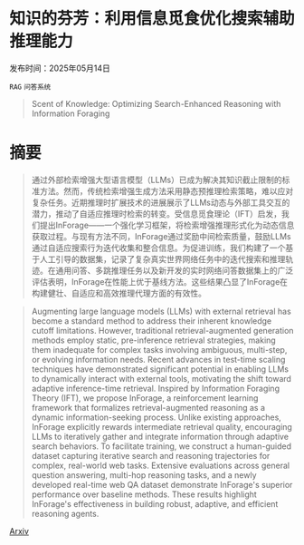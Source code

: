 # 知识的芬芳：利用信息觅食优化搜索辅助推理能力

发布时间：2025年05月14日

`RAG` `问答系统`

> Scent of Knowledge: Optimizing Search-Enhanced Reasoning with Information Foraging

# 摘要

> 通过外部检索增强大型语言模型（LLMs）已成为解决其知识截止限制的标准方法。然而，传统检索增强生成方法采用静态预推理检索策略，难以应对复杂任务。近期推理时扩展技术的进展展示了LLMs动态与外部工具交互的潜力，推动了自适应推理时检索的转变。受信息觅食理论（IFT）启发，我们提出InForage——一个强化学习框架，将检索增强推理形式化为动态信息获取过程。与现有方法不同，InForage通过奖励中间检索质量，鼓励LLMs通过自适应搜索行为迭代收集和整合信息。为促进训练，我们构建了一个基于人工引导的数据集，记录了复杂真实世界网络任务中的迭代搜索和推理轨迹。在通用问答、多跳推理任务以及新开发的实时网络问答数据集上的广泛评估表明，InForage在性能上优于基线方法。这些结果凸显了InForage在构建健壮、自适应和高效推理代理方面的有效性。

> Augmenting large language models (LLMs) with external retrieval has become a standard method to address their inherent knowledge cutoff limitations. However, traditional retrieval-augmented generation methods employ static, pre-inference retrieval strategies, making them inadequate for complex tasks involving ambiguous, multi-step, or evolving information needs. Recent advances in test-time scaling techniques have demonstrated significant potential in enabling LLMs to dynamically interact with external tools, motivating the shift toward adaptive inference-time retrieval. Inspired by Information Foraging Theory (IFT), we propose InForage, a reinforcement learning framework that formalizes retrieval-augmented reasoning as a dynamic information-seeking process. Unlike existing approaches, InForage explicitly rewards intermediate retrieval quality, encouraging LLMs to iteratively gather and integrate information through adaptive search behaviors. To facilitate training, we construct a human-guided dataset capturing iterative search and reasoning trajectories for complex, real-world web tasks. Extensive evaluations across general question answering, multi-hop reasoning tasks, and a newly developed real-time web QA dataset demonstrate InForage's superior performance over baseline methods. These results highlight InForage's effectiveness in building robust, adaptive, and efficient reasoning agents.

[Arxiv](https://arxiv.org/abs/2505.09316)